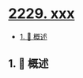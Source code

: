 # [2229. xxx](https://github.com/Tdahuyou/TNotes.leetcode/tree/main/notes/2229.%20xxx)

<!-- region:toc -->

- [1. 📝 概述](#1--概述)

<!-- endregion:toc -->

## 1. 📝 概述
